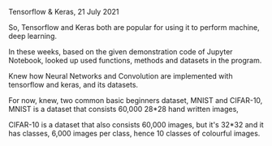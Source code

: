 Tensorflow & Keras, 21 July 2021

So, Tensorflow and Keras both are popular for using it to perform machine, deep learning.

In these weeks, based on the given demonstration code of Jupyter Notebook, looked up used functions, methods and datasets in the program.

Knew how Neural Networks and Convolution are implemented with tensorflow and keras, and its datasets.

For now, knew, two common basic beginners dataset, MNIST and CIFAR-10, MNIST is a dataset that consists 60,000 28*28 hand written images,

CIFAR-10 is a dataset that also consists 60,000 images, but it's 32*32 and it has classes, 6,000 images per class, hence 10 classes of colourful images.
